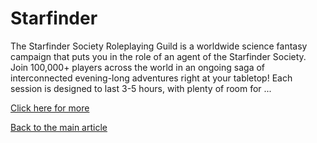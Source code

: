 # Starfinder

The Starfinder Society Roleplaying Guild is a worldwide science fantasy campaign that puts you in the role of an agent of the Starfinder Society. Join 100,000+ players across the world in an ongoing saga of interconnected evening-long adventures right at your tabletop! Each session is designed to last 3-5 hours, with plenty of room for ...

[Click here for more](https://paizo.com/starfinder/)

[Back to the main article](../article.html)